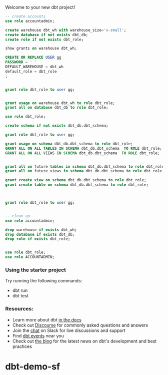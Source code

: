 Welcome to your new dbt project!

``` sql
-- create accounts
use role accountadmin;

create warehouse dbt_wh with warehouse_size='x-small';
create database if not exists dbt_db;
create role if not exists dbt_role;

show grants on warehouse dbt_wh;

CREATE OR REPLACE USER gg
PASSWORD = ' '
DEFAULT_WAREHOUSE = dbt_wh
default_role = dbt_role
;


grant role dbt_role to user gg;


grant usage on warehouse dbt_wh to role dbt_role;
grant all on database dbt_db to role dbt_role;

use role dbt_role;

create schema if not exists dbt_db.dbt_schema;

grant role dbt_role to user gg;

grant usage on schema dbt_db.dbt_schema to role dbt_role;
GRANT ALL ON ALL TABLES IN SCHEMA dbt_db.dbt_schema  TO ROLE dbt_role; 
GRANT ALL ON ALL VIEWS IN SCHEMA dbt_db.dbt_schema  TO ROLE dbt_role; 


grant all on future tables in schema dbt_db.dbt_schema to role dbt_role;
grant all on future views in schema dbt_db.dbt_schema to role dbt_role;

grant create view on schema dbt_db.dbt_schema to role dbt_role;
grant create table on schema dbt_db.dbt_schema to role dbt_role;



grant role dbt_role to user gg; 


-- clean up
use role accountadmin;

drop warehouse if exists dbt_wh;
drop database if exists dbt_db;
drop role if exists dbt_role;


use role dbt_role;
use role ACCOUNTADMIN;


```
### Using the starter project

Try running the following commands:
- dbt run
- dbt test


### Resources:
- Learn more about dbt [in the docs](https://docs.getdbt.com/docs/introduction)
- Check out [Discourse](https://discourse.getdbt.com/) for commonly asked questions and answers
- Join the [chat](https://community.getdbt.com/) on Slack for live discussions and support
- Find [dbt events](https://events.getdbt.com) near you
- Check out [the blog](https://blog.getdbt.com/) for the latest news on dbt's development and best practices
# dbt-demo-sf
